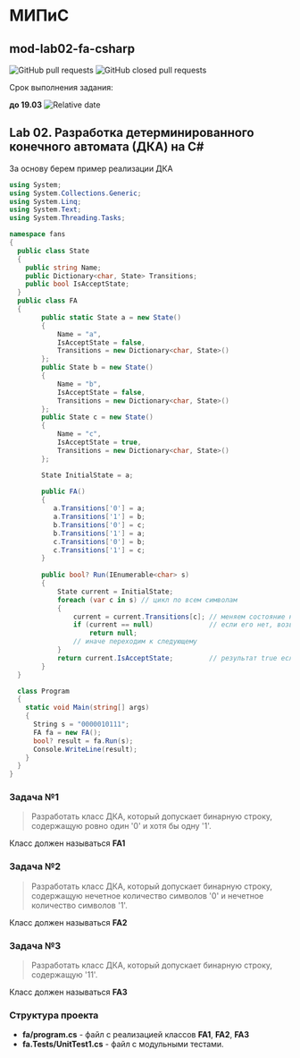 # МИПиС
## mod-lab02-fa-csharp


![GitHub pull requests](https://img.shields.io/github/issues-pr/UNN-IASR/mod-lab02-fa-csharp)
![GitHub closed pull requests](https://img.shields.io/github/issues-pr-closed/UNN-IASR/mod-lab02-fa-csharp)

Срок выполнения задания:

**до 19.03** ![Relative date](https://img.shields.io/date/1679259600)


## Lab 02. Разработка детерминированного конечного автомата (ДКА) на C\#

За основу берем пример реализации ДКА

```csharp
using System;
using System.Collections.Generic;
using System.Linq;
using System.Text;
using System.Threading.Tasks;

namespace fans
{
  public class State
  {
    public string Name;
    public Dictionary<char, State> Transitions;
    public bool IsAcceptState;
  }
  public class FA
  {
        public static State a = new State()
        {
            Name = "a",
            IsAcceptState = false,
            Transitions = new Dictionary<char, State>()
        };
        public State b = new State()
        {
            Name = "b",
            IsAcceptState = false,
            Transitions = new Dictionary<char, State>()
        };
        public State c = new State()
        {
            Name = "c",
            IsAcceptState = true,
            Transitions = new Dictionary<char, State>()
        };

        State InitialState = a;
        
        public FA()
        {
           a.Transitions['0'] = a;
           a.Transitions['1'] = b;
           b.Transitions['0'] = c;
           b.Transitions['1'] = a;
           c.Transitions['0'] = b;
           c.Transitions['1'] = c;            
        }
        
        public bool? Run(IEnumerable<char> s)
        {
            State current = InitialState;
            foreach (var c in s) // цикл по всем символам 
            {
                current = current.Transitions[c]; // меняем состояние на то, в которое у нас переход
                if (current == null)              // если его нет, возвращаем признак ошибки
                    return null;
                // иначе переходим к следующему
            }
            return current.IsAcceptState;         // результат true если в конце финальное состояние 
        }
  }

  class Program
  {
    static void Main(string[] args)
    {
      String s = "0000010111";
      FA fa = new FA();
      bool? result = fa.Run(s);
      Console.WriteLine(result);
    }
  }
}
```

### Задача №1

> Разработать класс ДКА, который допускает бинарную строку, содержащую ровно один '0' и хотя бы одну '1'. 

Класс должен называться **FA1**

### Задача №2

> Разработать класс ДКА, который допускает бинарную строку, содержащую нечетное количество символов '0' и нечетное количество символов '1'.

Класс должен называться **FA2**

### Задача №3

> Разработать класс ДКА, который допускает бинарную строку, содержащую  '11'.

Класс должен называться **FA3**

### Структура проекта

- **fa/program.cs** - файл с реализацией классов **FA1**, **FA2**,  **FA3**
- **fa.Tests/UnitTest1.cs** - файл с модульными тестами.
 
